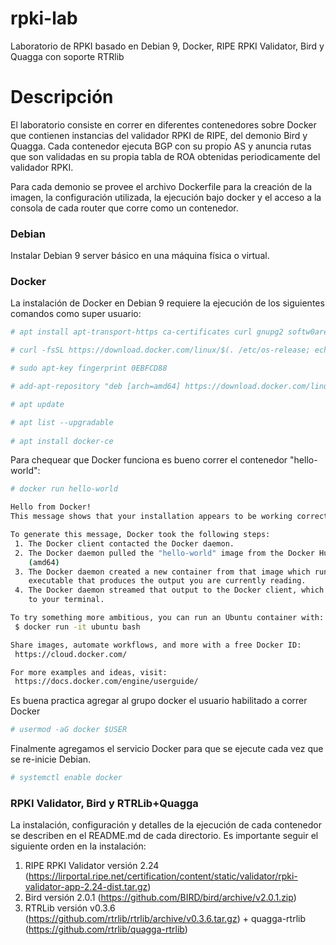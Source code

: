 # rpki-lab

Laboratorio de RPKI basado en Debian 9, Docker, RIPE RPKI Validator, Bird y Quagga con soporte RTRlib

# Descripción

El laboratorio consiste en correr en diferentes contenedores sobre Docker que contienen instancias del validador RPKI de RIPE, del demonio Bird y Quagga. Cada contenedor ejecuta BGP con su propio AS y anuncia rutas que son validadas en su propia tabla de ROA obtenidas periodicamente del validador RPKI. 

Para cada demonio se provee el archivo Dockerfile para la creación de la imagen, la configuración utilizada, la ejecución bajo docker y el acceso a la consola de cada router que corre como un contenedor.

### Debian

Instalar Debian 9 server básico en una máquina física o virtual. 

### Docker

La instalación de Docker en Debian 9 requiere la ejecución de los siguientes comandos como super usuario:
```sh
# apt install apt-transport-https ca-certificates curl gnupg2 softw0are-properties-common

# curl -fsSL https://download.docker.com/linux/$(. /etc/os-release; echo "$ID")/gpg | apt-key add -

# sudo apt-key fingerprint 0EBFCD88

# add-apt-repository "deb [arch=amd64] https://download.docker.com/linux/$(. /etc/os-release; echo "$ID") $(lsb_release -cs) stable"

# apt update

# apt list --upgradable
 
# apt install docker-ce
```
Para chequear que Docker funciona es bueno correr el contenedor "hello-world":
```sh
# docker run hello-world

Hello from Docker!
This message shows that your installation appears to be working correctly.

To generate this message, Docker took the following steps:
 1. The Docker client contacted the Docker daemon.
 2. The Docker daemon pulled the "hello-world" image from the Docker Hub.
    (amd64)
 3. The Docker daemon created a new container from that image which runs the
    executable that produces the output you are currently reading.
 4. The Docker daemon streamed that output to the Docker client, which sent it
    to your terminal.

To try something more ambitious, you can run an Ubuntu container with:
 $ docker run -it ubuntu bash

Share images, automate workflows, and more with a free Docker ID:
 https://cloud.docker.com/

For more examples and ideas, visit:
 https://docs.docker.com/engine/userguide/

```
Es buena practica agregar al grupo docker el usuario habilitado a correr Docker
 
```sh
# usermod -aG docker $USER
```
Finalmente agregamos el servicio Docker para que se ejecute cada vez que se re-inicie Debian.
```sh
# systemctl enable docker
```
### RPKI Validator, Bird y RTRLib+Quagga

La instalación, configuración y detalles de la ejecución de cada contenedor se describen en el README.md de cada directorio. Es importante seguir el siguiente orden en la instalación:
1. RIPE RPKI Validator versión 2.24 (https://lirportal.ripe.net/certification/content/static/validator/rpki-validator-app-2.24-dist.tar.gz)
2. Bird versión 2.0.1 (https://github.com/BIRD/bird/archive/v2.0.1.zip)
3. RTRLib versión v0.3.6 (https://github.com/rtrlib/rtrlib/archive/v0.3.6.tar.gz) + quagga-rtrlib (https://github.com/rtrlib/quagga-rtrlib)
